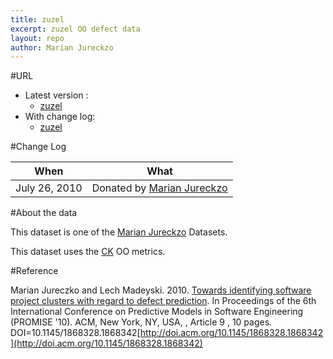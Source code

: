 ```yaml
---
title: zuzel
excerpt: zuzel OO defect data
layout: repo
author: Marian Jureckzo
---
```



#URL

  * Latest version :
    * [zuzel](https://terapromise.csc.ncsu.edu:8443/svn/repo/defect/ck/zuzel/zuzel.csv)
  * With change log:
    * [zuzel](https://terapromise.csc.ncsu.edu:8443/svn/repo/defect/ck/zuzel/)

#Change Log

When | What
---- | ----
July 26, 2010 | Donated by [Marian Jureckzo](MarianJureczko)

#About the data

This dataset is one of the [Marian Jureckzo](MarianJureczko) Datasets.

This dataset uses the [CK](/repo/defect/ck) OO metrics.

#Reference

Marian Jureczko and Lech Madeyski. 2010. [Towards identifying software project clusters with regard to defect prediction](http://dl.acm.org/citation.cfm?id=1868328.1868342&coll=DL&dl=GUIDE&CFID=96280125&CFTOKEN=47274353). In
Proceedings of the 6th International Conference on Predictive
Models in Software Engineering (PROMISE '10). ACM, New York,
NY, USA, , Article 9 , 10 pages. DOI=10.1145/1868328.1868342[http://doi.acm.org/10.1145/1868328.1868342](http://doi.acm.org/10.1145/1868328.1868342)